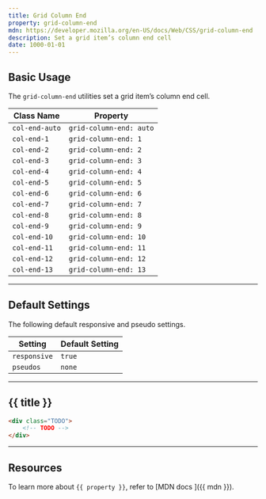 ```yaml
---
title: Grid Column End
property: grid-column-end
mdn: https://developer.mozilla.org/en-US/docs/Web/CSS/grid-column-end
description: Set a grid item’s column end cell
date: 1000-01-01
---
```


## Basic Usage

The `grid-column-end` utilities set a grid item’s column end cell.

| Class Name     | Property                |
| -------------- | ----------------------- |
| `col-end-auto` | `grid-column-end: auto` |
| `col-end-1`    | `grid-column-end: 1`    |
| `col-end-2`    | `grid-column-end: 2`    |
| `col-end-3`    | `grid-column-end: 3`    |
| `col-end-4`    | `grid-column-end: 4`    |
| `col-end-5`    | `grid-column-end: 5`    |
| `col-end-6`    | `grid-column-end: 6`    |
| `col-end-7`    | `grid-column-end: 7`    |
| `col-end-8`    | `grid-column-end: 8`    |
| `col-end-9`    | `grid-column-end: 9`    |
| `col-end-10`   | `grid-column-end: 10`   |
| `col-end-11`   | `grid-column-end: 11`   |
| `col-end-12`   | `grid-column-end: 12`   |
| `col-end-13`   | `grid-column-end: 13`   |

---

## Default Settings

The following default responsive and pseudo settings.

| Setting      | Default Setting |
| ------------ | --------------- |
| `responsive` | `true`          |
| `pseudos`    | `none`          |

---

## {{ title }}

<div class="bg-silver-200 p-20 h-256 radius-md flex flex-wrap align-content-center">
  <!-- ... -->
</div>

```html
<div class="TODO">
	<!-- TODO -->
</div>
```

---

## Resources

To learn more about `{{ property }}`, refer to [MDN docs <i class="far fa-external-link ml-6"></i>]({{ mdn }}).
